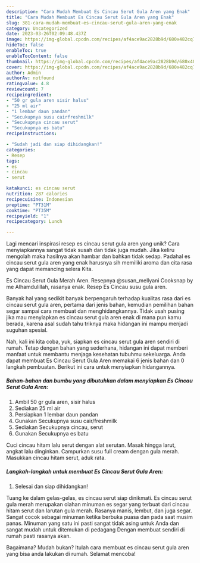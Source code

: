 ```yaml
---
description: "Cara Mudah Membuat Es Cincau Serut Gula Aren yang Enak"
title: "Cara Mudah Membuat Es Cincau Serut Gula Aren yang Enak"
slug: 381-cara-mudah-membuat-es-cincau-serut-gula-aren-yang-enak
category: Uncategorized
date: 2023-03-26T02:09:48.437Z
image: https://img-global.cpcdn.com/recipes/af4ace9ac2828b9d/680x482cq70/es-cincau-serut-gula-aren-foto-resep-utama.jpg
hideToc: false
enableToc: true
enableTocContent: false
thumbnail: https://img-global.cpcdn.com/recipes/af4ace9ac2828b9d/680x482cq70/es-cincau-serut-gula-aren-foto-resep-utama.jpg
cover: https://img-global.cpcdn.com/recipes/af4ace9ac2828b9d/680x482cq70/es-cincau-serut-gula-aren-foto-resep-utama.jpg
author: Admin
authorAv: notfound
ratingvalue: 4.8
reviewcount: 7
recipeingredient:
- "50 gr gula aren sisir halus"
- "25 ml air"
- "1 lembar daun pandan"
- "Secukupnya susu cairfreshmilk"
- "Secukupnya cincau serut"
- "Secukupnya es batu"
recipeinstructions:

- "Sudah jadi dan siap dihidangkan!"
categories:
- Resep
tags:
- es
- cincau
- serut

katakunci: es cincau serut 
nutrition: 287 calories
recipecuisine: Indonesian
preptime: "PT31M"
cooktime: "PT35M"
recipeyield: "1"
recipecategory: Lunch

---
```





Lagi mencari inspirasi resep es cincau serut gula aren yang unik? Cara menyiapkannya sangat tidak susah dan tidak juga mudah. Jika keliru mengolah maka hasilnya akan hambar dan bahkan tidak sedap. Padahal es cincau serut gula aren yang enak harusnya sih memiliki aroma dan cita rasa yang dapat memancing selera Kita.





Es Cincau Serut Gula Merah Aren. Resepnya @susan_mellyani Cooksnap by me Alhamdulillah, rasanya enak. Resep Es Cincau susu gula aren.

Banyak hal yang sedikit banyak berpengaruh terhadap kualitas rasa dari es cincau serut gula aren, pertama dari jenis bahan, kemudian pemilihan bahan segar sampai cara membuat dan menghidangkannya. Tidak usah pusing jika mau menyiapkan es cincau serut gula aren enak di mana pun kamu berada, karena asal sudah tahu triknya maka hidangan ini mampu menjadi suguhan spesial.






Nah, kali ini kita coba, yuk, siapkan es cincau serut gula aren sendiri di rumah. Tetap dengan bahan yang sederhana, hidangan ini dapat memberi manfaat untuk membantu menjaga kesehatan tubuhmu sekeluarga. Anda dapat membuat Es Cincau Serut Gula Aren memakai 6 jenis bahan dan 0 langkah pembuatan. Berikut ini cara untuk menyiapkan hidangannya.

<!--inarticleads1-->

##### Bahan-bahan dan bumbu yang dibutuhkan dalam menyiapkan Es Cincau Serut Gula Aren:

1. Ambil 50 gr gula aren, sisir halus
1. Sediakan 25 ml air
1. Persiapkan 1 lembar daun pandan
1. Gunakan Secukupnya susu cair/freshmilk
1. Sediakan Secukupnya cincau, serut
1. Gunakan Secukupnya es batu


Cuci cincau hitam lalu serut dengan alat serutan. Masak hingga larut, angkat lalu dinginkan. Campurkan susu full cream dengan gula merah. Masukkan cincau hitam serut, aduk rata. 

<!--inarticleads2-->

##### Langkah-langkah untuk membuat Es Cincau Serut Gula Aren:


1. Selesai dan siap dihidangkan!

Tuang ke dalam gelas-gelas, es cincau serut siap dinikmati. Es cincau serut gula merah merupakan olahan minuman es segar yang terbuat dari cincau hitam serut dan larutan gula merah. Rasanya manis, lembut, dan juga segar. Sangat cocok sebagai minuman ketika berbuka puasa dan pada saat musim panas. Minuman yang satu ini pasti sangat tidak asing untuk Anda dan sangat mudah untuk ditemukan di pedagang Dengan membuat sendiri di rumah pasti rasanya akan. 

Bagaimana? Mudah bukan? Itulah cara membuat es cincau serut gula aren yang bisa anda lakukan di rumah. Selamat mencoba!
